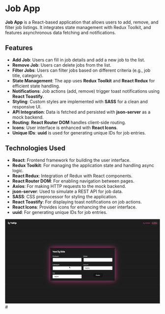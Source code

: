 # Job App

**Job App** is a React-based application that allows users to add, remove, and filter job listings. It integrates state management with Redux Toolkit, and features asynchronous data fetching and notifications.

## Features

- **Add Job**: Users can fill in job details and add a new job to the list.
- **Remove Job**: Users can delete jobs from the list.
- **Filter Jobs**: Users can filter jobs based on different criteria (e.g., job title, category).
- **State Management**: The app uses **Redux Toolkit** and **React Redux** for efficient state handling.
- **Notifications**: Job actions (add, remove) trigger toast notifications using **React Toastify**.
- **Styling**: Custom styles are implemented with **SASS** for a clean and responsive UI.
- **API Integration**: Data is fetched and persisted with **json-server** as a mock backend.
- **Routing**: **React Router DOM** handles client-side routing.
- **Icons**: User interface is enhanced with **React Icons**.
- **Unique IDs**: **uuid** is used for generating unique IDs for job entries.

## Technologies Used

- **React**: Frontend framework for building the user interface.
- **Redux Toolkit**: For managing the application state and handling async logic.
- **React Redux**: Integration of Redux with React components.
- **React Router DOM**: For enabling navigation between pages.
- **Axios**: For making HTTP requests to the mock backend.
- **json-server**: Used to simulate a REST API for job data.
- **SASS**: CSS preprocessor for styling the application.
- **React Toastify**: For displaying toast notifications on job actions.
- **React Icons**: Provides icons for enhancing the user interface.
- **uuid**: For generating unique IDs for job entries.

![GIF](job.gif)#
